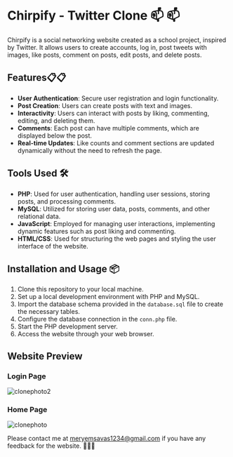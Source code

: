# Chirpify - Twitter Clone 📫 📫 

Chirpify is a social networking website created as a school project, inspired by Twitter. It allows users to create accounts, log in, post tweets with images, like posts, comment on posts, edit posts, and delete posts.

## Features📋📋

- **User Authentication**: Secure user registration and login functionality.
- **Post Creation**: Users can create posts with text and images.
- **Interactivity**: Users can interact with posts by liking, commenting, editing, and deleting them.
- **Comments**: Each post can have multiple comments, which are displayed below the post.
- **Real-time Updates**: Like counts and comment sections are updated dynamically without the need to refresh the page.

## Tools Used 🛠️

- **PHP**: Used for user authentication, handling user sessions, storing posts, and processing comments.
- **MySQL**: Utilized for storing user data, posts, comments, and other relational data.
- **JavaScript**: Employed for managing user interactions, implementing dynamic features such as post liking and commenting.
- **HTML/CSS**: Used for structuring the web pages and styling the user interface of the website.

## Installation and Usage 📦

1. Clone this repository to your local machine.
2. Set up a local development environment with PHP and MySQL.
3. Import the database schema provided in the `database.sql` file to create the necessary tables.
4. Configure the database connection in the `conn.php` file.
5. Start the PHP development server.
6. Access the website through your web browser.

## Website Preview
### Login Page
![clonephoto2](https://github.com/Meryemsavas/social-networking-website/assets/148993917/4ace810f-d110-4161-919b-99cf0e8531fe)

### Home Page

![clonephoto](https://github.com/Meryemsavas/social-networking-website/assets/148993917/2bdf5160-d25e-480d-b3e2-c28616caf214)

Please contact me at [meryemsavas1234@gmail.com](mailto:meryemsavas1234@gmail.com) if you have any feedback for the website. 👊🎈🎈
